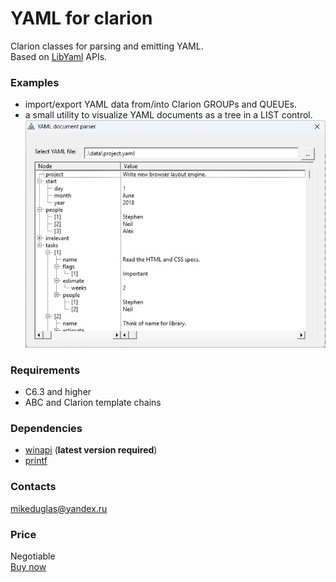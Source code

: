 # YAML for clarion
Clarion classes for parsing and emitting YAML.  
Based on [LibYaml](https://github.com/yaml/libyaml) APIs.

### Examples
- import/export YAML data from/into Clarion GROUPs and QUEUEs.
- a small utility to visualize YAML documents as a tree in a LIST control.
![YAML parser](https://github.com/mikeduglas/yaml-for-clarion/blob/master/screenshots/DocParser.jpg?raw=true)  

### Requirements
- C6.3 and higher
- ABC and Clarion template chains

### Dependencies
- [winapi](https://github.com/mikeduglas/winapi) (**latest version required**)
- [printf](https://github.com/mikeduglas/printf)

### Contacts
mikeduglas@yandex.ru

### Price
Negotiable  
[Buy now](https://www.clarionshop.com/checkout.cfm?pid=1709&q=1)
